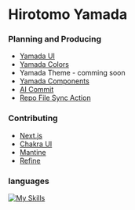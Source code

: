 # Hirotomo Yamada

### Planning and Producing

- [Yamada UI](https://github.com/hirotomoyamada/yamada-ui)
- [Yamada Colors](https://github.com/hirotomoyamada/yamada-colors)
- Yamada Theme - comming soon
- [Yamada Components](https://github.com/hirotomoyamada/yamada-components)
- [AI Commit](https://github.com/hirotomoyamada/ai-commit)
- [Repo File Sync Action](https://github.com/hirotomoyamada/repo-file-sync-action)

### Contributing

- [Next.js](https://github.com/vercel/next.js)
- [Chakra UI](https://github.com/chakra-ui/chakra-ui)
- [Mantine](https://github.com/mantinedev/mantine)
- [Refine](https://github.com/refinedev/refine)

### languages

[![My Skills](https://skillicons.dev/icons?i=js,ts,nodejs,php,mysql)](https://skillicons.dev)
